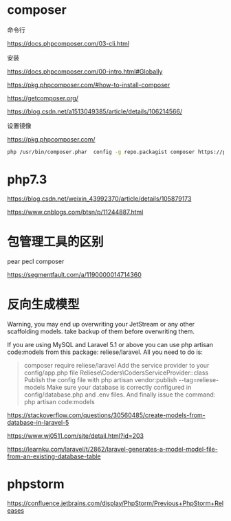 # composer

命令行

https://docs.phpcomposer.com/03-cli.html

安装

https://docs.phpcomposer.com/00-intro.html#Globally

https://pkg.phpcomposer.com/#how-to-install-composer

https://getcomposer.org/

https://blog.csdn.net/a1513049385/article/details/106214566/

设置镜像

https://pkg.phpcomposer.com/

```sh
php /usr/bin/composer.phar  config -g repo.packagist composer https://packagist.phpcomposer.com
```

# php7.3

https://blog.csdn.net/weixin_43992370/article/details/105879173

https://www.cnblogs.com/btsn/p/11244887.html

# 包管理工具的区别

pear
pecl
composer

https://segmentfault.com/a/1190000014714360


# 反向生成模型

Warning, you may end up overwriting your JetStream or any other scaffolding models. take backup of them before overwriting them.

If you are using MySQL and Laravel 5.1 or above you can use php artisan code:models from this package: reliese/laravel. All you need to do is:

> composer require reliese/laravel
Add the service provider to your config/app.php file Reliese\Coders\CodersServiceProvider::class
Publish the config file with
> php artisan vendor:publish --tag=reliese-models
Make sure your database is correctly configured in config/database.php and .env files.
And finally issue the command:
> php artisan code:models



https://stackoverflow.com/questions/30560485/create-models-from-database-in-laravel-5

https://www.wj0511.com/site/detail.html?id=203

https://learnku.com/laravel/t/2862/laravel-generates-a-model-model-file-from-an-existing-database-table


# phpstorm

https://confluence.jetbrains.com/display/PhpStorm/Previous+PhpStorm+Releases